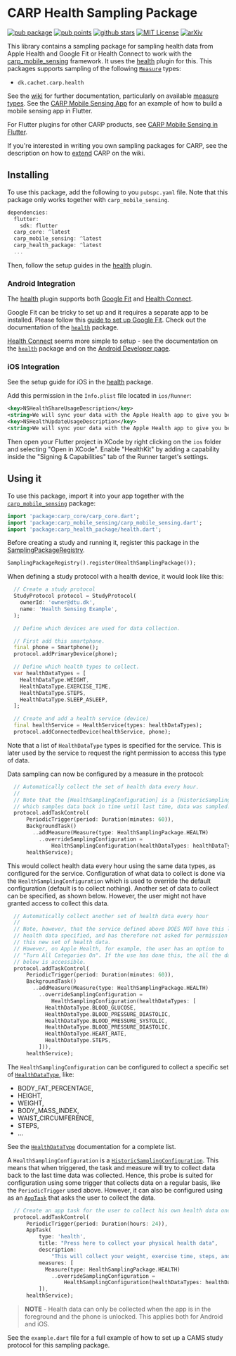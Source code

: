 # CARP Health Sampling Package

[![pub package](https://img.shields.io/pub/v/carp_health_package.svg)](https://pub.dartlang.org/packages/carp_health_package)
[![pub points](https://img.shields.io/pub/points/carp_health_package?color=2E8B57&label=pub%20points)](https://pub.dev/packages/carp_health_package/score)
[![github stars](https://img.shields.io/github/stars/cph-cachet/carp.sensing-flutter.svg?style=flat&logo=github&colorB=deeppink&label=stars)](https://github.com/cph-cachet/carp.sensing-flutter)
[![MIT License](https://img.shields.io/badge/license-MIT-purple.svg)](https://opensource.org/licenses/MIT)
[![arXiv](https://img.shields.io/badge/arXiv-2006.11904-green.svg)](https://arxiv.org/abs/2006.11904)

This library contains a sampling package for sampling health data from Apple Health and Google Fit or Health Connect to work with the [carp_mobile_sensing](https://pub.dartlang.org/packages/carp_mobile_sensing) framework. It uses the [health](https://pub.dev/packages/health) plugin for this.
This packages supports sampling of the following [`Measure`](https://pub.dev/documentation/carp_core/latest/carp_core_protocols/Measure-class.html) types:

* `dk.cachet.carp.health`

See the [wiki](https://github.com/cph-cachet/carp.sensing-flutter/wiki) for further documentation, particularly on available [measure types](https://github.com/cph-cachet/carp.sensing-flutter/wiki/A.-Measure-Types).
See the [CARP Mobile Sensing App](https://github.com/cph-cachet/carp.sensing-flutter/tree/master/apps/carp_mobile_sensing_app) for an example of how to build a mobile sensing app in Flutter.

For Flutter plugins for other CARP products, see [CARP Mobile Sensing in Flutter](https://github.com/cph-cachet/carp.sensing-flutter).

If you're interested in writing you own sampling packages for CARP, see the description on
how to [extend](https://github.com/cph-cachet/carp.sensing-flutter/wiki/5.-Extending-CARP-Mobile-Sensing) CARP on the wiki.

## Installing

To use this package, add the following to you `pubspc.yaml` file. Note that
this package only works together with `carp_mobile_sensing`.

`````dart
dependencies:
  flutter:
    sdk: flutter
  carp_core: ^latest
  carp_mobile_sensing: ^latest
  carp_health_package: ^latest
  ...
`````

Then, follow the setup guides in the [health](https://pub.dev/packages/health#setup) plugin.

### Android Integration

The [health](https://pub.dev/packages/health) plugin supports both [Google Fit](https://www.google.com/fit/) and [Health Connect](https://health.google/health-connect-android/).

Google Fit can be tricky to set up and it requires a separate app to be installed.
Please follow this [guide to set up Google Fit](https://developers.google.com/fit/android/get-started).
Check out the documentation of the [`health`](https://pub.dev/packages/health#google-fit-android-option-1) package.

[Health Connect](https://developer.android.com/guide/health-and-fitness/health-connect) seems more simple to setup - see the documentation on the [`health`](https://pub.dev/packages/health#health-connect-android-option-2) package and on the [Android Developer page](https://developer.android.com/guide/health-and-fitness/health-connect/get-started).

### iOS Integration

See the setup guide for iOS in the [health](https://pub.dev/packages/health#apple-health-ios) package.

Add this permission in the `Info.plist` file located in `ios/Runner`:

```xml
<key>NSHealthShareUsageDescription</key>
<string>We will sync your data with the Apple Health app to give you better insights</string>
<key>NSHealthUpdateUsageDescription</key>
<string>We will sync your data with the Apple Health app to give you better insights</string>
```

Then open your Flutter project in XCode by right clicking on the `ios` folder and selecting "Open in XCode". Enable "HealthKit" by adding a capability inside the "Signing & Capabilities" tab of the Runner target's settings.

## Using it

To use this package, import it into your app together with the
[`carp_mobile_sensing`](https://pub.dartlang.org/packages/carp_mobile_sensing) package:

`````dart
import 'package:carp_core/carp_core.dart';
import 'package:carp_mobile_sensing/carp_mobile_sensing.dart';
import 'package:carp_health_package/health.dart';
`````

Before creating a study and running it, register this package in the
[SamplingPackageRegistry](https://pub.dartlang.org/documentation/carp_mobile_sensing/latest/runtime/SamplingPackageRegistry.html).

`````dart
SamplingPackageRegistry().register(HealthSamplingPackage());
`````

When defining a study protocol with a health device, it would look like this:

```dart
  // Create a study protocol
  StudyProtocol protocol = StudyProtocol(
    ownerId: 'owner@dtu.dk',
    name: 'Health Sensing Example',
  );

  // Define which devices are used for data collection.

  // First add this smartphone.
  final phone = Smartphone();
  protocol.addPrimaryDevice(phone);

  // Define which health types to collect.
  var healthDataTypes = [
    HealthDataType.WEIGHT,
    HealthDataType.EXERCISE_TIME,
    HealthDataType.STEPS,
    HealthDataType.SLEEP_ASLEEP,
  ];

  // Create and add a health service (device)
  final healthService = HealthService(types: healthDataTypes);
  protocol.addConnectedDevice(healthService, phone);
```

Note that a list of `HealthDataType` types is specified for the service. This is later used by the service to request the right permission to access this type of data.

Data sampling can now be configured by a measure in the protocol:

```dart
  // Automatically collect the set of health data every hour.
  //
  // Note that the [HealthSamplingConfiguration] is a [HistoricSamplingConfiguration]
  // which samples data back in time until last time, data was sampled.
  protocol.addTaskControl(
      PeriodicTrigger(period: Duration(minutes: 60)),
      BackgroundTask()
        ..addMeasure(Measure(type: HealthSamplingPackage.HEALTH)
          ..overrideSamplingConfiguration =
              HealthSamplingConfiguration(healthDataTypes: healthDataTypes)),
      healthService);
```

This would collect health data every hour using the same data types, as configured for the service. Configuration of what data to collect is done via the `HealthSamplingConfiguration` which is used to override the default configuration (default is to collect nothing). Another set of data to collect can be specified, as shown below. However, the user might not have granted access to collect this data.

```dart
  // Automatically collect another set of health data every hour
  //
  // Note, however, that the service defined above DOES NOT have this list of
  // health data specified, and has therefore not asked for permission to access
  // this new set of health data.
  // However, on Apple Health, for example, the user has an option to 
  // "Turn All Categories On". If the use has done this, the all the data listed 
  // below is accessible. 
  protocol.addTaskControl(
      PeriodicTrigger(period: Duration(minutes: 60)),
      BackgroundTask()
        ..addMeasure(Measure(type: HealthSamplingPackage.HEALTH)
          ..overrideSamplingConfiguration =
              HealthSamplingConfiguration(healthDataTypes: [
            HealthDataType.BLOOD_GLUCOSE,
            HealthDataType.BLOOD_PRESSURE_DIASTOLIC,
            HealthDataType.BLOOD_PRESSURE_SYSTOLIC,
            HealthDataType.BLOOD_PRESSURE_DIASTOLIC,
            HealthDataType.HEART_RATE,
            HealthDataType.STEPS,
          ])),
      healthService);
```

The `HealthSamplingConfiguration` can be configured to collect a specific set of [`HealthDataType`](https://pub.dev/documentation/health/latest/health/HealthDataType-class.html), like:

* BODY_FAT_PERCENTAGE,
* HEIGHT,
* WEIGHT,
* BODY_MASS_INDEX,
* WAIST_CIRCUMFERENCE,
* STEPS,
* ...

See the [`HealthDataType`](https://pub.dev/documentation/health/latest/health/HealthDataType-class.html) documentation for a complete list.

A `HealthSamplingConfiguration` is a [`HistoricSamplingConfiguration`](https://pub.dev/documentation/carp_mobile_sensing/latest/domain/HistoricSamplingConfiguration-class.html).
This means that when triggered, the task and measure will try to collect data back to the last time data was collected.
Hence, this probe is suited for configuration using some trigger that collects data on a regular basis, like the `PeriodicTrigger` used above.
However, it can also be configured using as an [`AppTask`](https://pub.dev/documentation/carp_mobile_sensing/latest/domain/AppTask-class.html) that asks the user to collect the data.

```dart
  // Create an app task for the user to collect his own health data once pr. day
  protocol.addTaskControl(
      PeriodicTrigger(period: Duration(hours: 24)),
      AppTask(
          type: 'health',
          title: "Press here to collect your physical health data",
          description:
              "This will collect your weight, exercise time, steps, and sleep time from Apple Health.",
          measures: [
            Measure(type: HealthSamplingPackage.HEALTH)
              ..overrideSamplingConfiguration =
                  HealthSamplingConfiguration(healthDataTypes: healthDataTypes)
          ]),
      healthService);
```

> **NOTE** - Health data can only be collected when the app is in the foreground and the phone is unlocked. This applies both for Android and iOS.

See the `example.dart` file for a full example of how to set up a CAMS study protocol for this sampling package.
